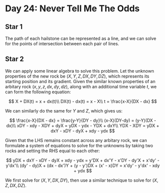 # Day 24: Never Tell Me The Odds 

## Star 1

The path of each hailstone can be represented as a line, and we can solve for the points of intersection between each pair of lines.


## Star 2
 
We can apply some linear algebra to solve this problem. Let the unknown properties of the new rock be $(X, Y, Z, DX, DY, DZ)$, which represents its starting position and its gradient. Given the similar known properties of an arbitary rock $(x, y, z, dx, dy, dz)$, along with an additional time variable $t$, we can form the following equation:

$$
X + DX(t) = x + dx(t)\\
DX(t) - dx(t) = x - X\\
t = \frac{x-X}{DX - dx}
$$

We can similarly do the same for $Y$ and $Z$, which gives us:

$$
\frac{x-X}{DX - dx} = \frac{y-Y}{DY - dy}\\
(x-X)(DY-dy) = (y-Y)(DX - dx)\\
xDY - xdy - XDY + dyX = yDX - ydx - YDX + dxY\\
YDX - XDY = yDX + dxY - xDY - dyX + xdy - ydx 
$$


Given that the LHS remains constant across any arbitary rock, we can formulate a system of equations to solve for the unknowns by taking two rocks and setting the RHS equal to each other:

$$
yDX + dxY - xDY - dyX + xdy - ydx = y'DX + dx'Y - x'DY - dy'X + x'dy' - y'dx'\\
(dy' - dy)X + (dx - dx')Y + (y - y')DX + (x' - x)DY = x'dy' - y'dx' - xdy + ydx
$$


We first solve for $(X, Y, DX, DY)$, then use a similar technique to solve for $(X, Z, DX, DZ)$.